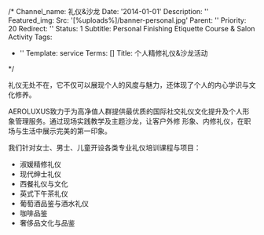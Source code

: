 /*
Channel_name: 礼仪&沙龙
Date: '2014-01-01'
Description: ''
Featured_img:
  Src: '[%uploads%]/banner-personal.jpg'
Parent: ''
Priority: 20
Redirect: ''
Status: 1
Subtitle: Personal Finishing Etiquette Course & Salon Activity
Tags:
- ''
Template: service
Terms: []
Title: 个人精修礼仪&沙龙活动

*/






<p>礼仪无处不在，它不仅可以展现个人的风度与魅力，还体现了个人的内心学识与文化修养。</p>
<p>AEROLUXUS致力于为高净值人群提供最优质的国际社交礼仪文化提升及个人形象管理服务。通过现场实践教学及主题沙龙，让客户外修 形象、内修礼仪，在职场与生活中展示完美的第一印象。</p>
<p>我们针对女士、男士、儿童开设各类专业礼仪培训课程与项目：</p>
<ul>
<li>淑媛精修礼仪</li>
<li>现代绅士礼仪</li>
<li>西餐礼仪与文化</li>
<li>英式下午茶礼仪</li>
<li>葡萄酒品鉴与酒水礼仪</li>
<li>咖啡品鉴</li>
<li>奢侈品文化与品鉴</li>
</ul>